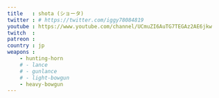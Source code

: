 ```yaml
---
title   : shota (ショータ)
twitter : # https://twitter.com/iggy78084819
youtube : https://www.youtube.com/channel/UCmuZI6AuTG7TEGAz2AE6jkw
twitch  :
patreon :
country : jp
weapons :
    - hunting-horn
    # - lance
    # - gunlance
    # - light-bowgun
    - heavy-bowgun
---
```

